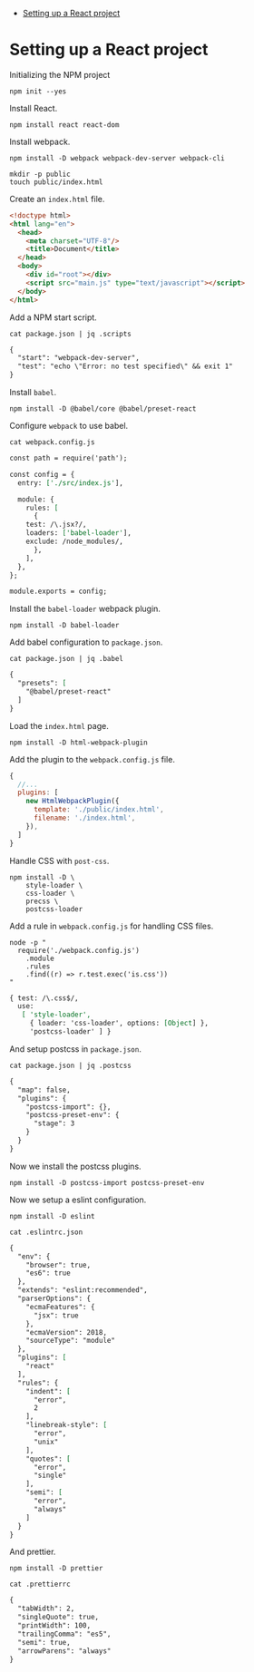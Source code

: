- [Setting up a React project](#orga9a7ff2)



<a id="orga9a7ff2"></a>

# Setting up a React project

Initializing the NPM project

```shell
npm init --yes
```

Install React.

```shell
npm install react react-dom
```

Install webpack.

```shell
npm install -D webpack webpack-dev-server webpack-cli
```

```shell
mkdir -p public
touch public/index.html
```

Create an `index.html` file.

```html
<!doctype html>
<html lang="en">
  <head>
    <meta charset="UTF-8"/>
    <title>Document</title>
  </head>
  <body>
    <div id="root"></div>
    <script src="main.js" type="text/javascript"></script>
  </body>
</html>
```

Add a NPM start script.

```shell
cat package.json | jq .scripts
```

```org
{
  "start": "webpack-dev-server",
  "test": "echo \"Error: no test specified\" && exit 1"
}
```

Install `babel`.

```shell
npm install -D @babel/core @babel/preset-react
```

Configure `webpack` to use babel.

```shell
cat webpack.config.js
```

```org
const path = require('path');

const config = {
  entry: ['./src/index.js'],

  module: {
    rules: [
      {
	test: /\.jsx?/,
	loaders: ['babel-loader'],
	exclude: /node_modules/,
      },
    ],
  },
};

module.exports = config;
```

Install the `babel-loader` webpack plugin.

```shell
npm install -D babel-loader
```

Add babel configuration to `package.json`.

```shell
cat package.json | jq .babel
```

```org
{
  "presets": [
    "@babel/preset-react"
  ]
}
```

Load the `index.html` page.

```shell
npm install -D html-webpack-plugin
```

Add the plugin to the `webpack.config.js` file.

```javascript
{
  //...
  plugins: [
    new HtmlWebpackPlugin({
      template: './public/index.html',
      filename: './index.html',
    }),
  ]
}
```

Handle CSS with `post-css`.

```shell
npm install -D \
    style-loader \
    css-loader \
    precss \
    postcss-loader
```

Add a rule in `webpack.config.js` for handling CSS files.

```shell
node -p "
  require('./webpack.config.js')
    .module
    .rules
    .find((r) => r.test.exec('is.css'))
"
```

```org
{ test: /\.css$/,
  use:
   [ 'style-loader',
     { loader: 'css-loader', options: [Object] },
     'postcss-loader' ] }
```

And setup postcss in `package.json`.

```shell
cat package.json | jq .postcss
```

```org
{
  "map": false,
  "plugins": {
    "postcss-import": {},
    "postcss-preset-env": {
      "stage": 3
    }
  }
}
```

Now we install the postcss plugins.

```shell
npm install -D postcss-import postcss-preset-env
```

Now we setup a eslint configuration.

```shell
npm install -D eslint
```

```shell
cat .eslintrc.json
```

```org
{
  "env": {
    "browser": true,
    "es6": true
  },
  "extends": "eslint:recommended",
  "parserOptions": {
    "ecmaFeatures": {
      "jsx": true
    },
    "ecmaVersion": 2018,
    "sourceType": "module"
  },
  "plugins": [
    "react"
  ],
  "rules": {
    "indent": [
      "error",
      2
    ],
    "linebreak-style": [
      "error",
      "unix"
    ],
    "quotes": [
      "error",
      "single"
    ],
    "semi": [
      "error",
      "always"
    ]
  }
}
```

And prettier.

```shell
npm install -D prettier
```

```shell
cat .prettierrc
```

```org
{
  "tabWidth": 2,
  "singleQuote": true,
  "printWidth": 100,
  "trailingComma": "es5",
  "semi": true,
  "arrowParens": "always"
}
```
